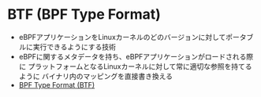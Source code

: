 # BTF (BPF Type Format)
- eBPFアプリケーションをLinuxカーネルのどのバージョンに対してポータブルに実行できるようにする技術
- eBPFに関するメタデータを持ち、eBPFアプリケーションがロードされる際に
  プラットフォームとなるLinuxカーネルに対して常に適切な参照を持てるように
  バイナリ内のマッピングを直接書き換える
- [BPF Type Format (BTF)](https://www.kernel.org/doc/html/latest/bpf/btf.html)
